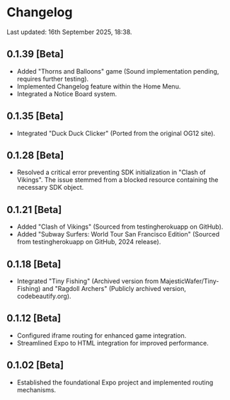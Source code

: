 # Changelog

Last updated: 16th September 2025, 18:38.

## 0.1.39 [Beta]
- Added "Thorns and Balloons" game (Sound implementation pending, requires further testing).
- Implemented Changelog feature within the Home Menu.
- Integrated a Notice Board system.

## 0.1.35 [Beta]
- Integrated "Duck Duck Clicker" (Ported from the original OG12 site).

## 0.1.28 [Beta]
- Resolved a critical error preventing SDK initialization in "Clash of Vikings". The issue stemmed from a blocked resource containing the necessary SDK object.

## 0.1.21 [Beta]
- Added "Clash of Vikings" (Sourced from testingherokuapp on GitHub).
- Added "Subway Surfers: World Tour San Francisco Edition" (Sourced from testingherokuapp on GitHub, 2024 release).

## 0.1.18 [Beta]
- Integrated "Tiny Fishing" (Archived version from MajesticWafer/Tiny-Fishing) and "Ragdoll Archers" (Publicly archived version, codebeautify.org).

## 0.1.12 [Beta]
- Configured iframe routing for enhanced game integration.
- Streamlined Expo to HTML integration for improved performance.

## 0.1.02 [Beta]
- Established the foundational Expo project and implemented routing mechanisms.
